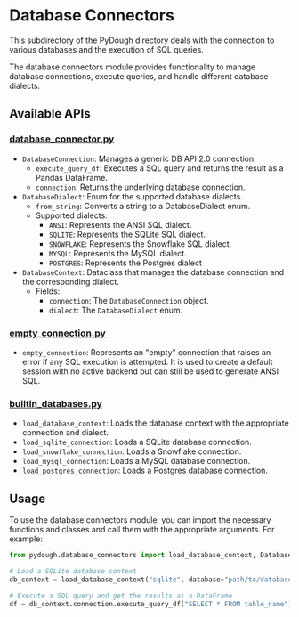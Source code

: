 # Database Connectors

This subdirectory of the PyDough directory deals with the connection to various databases and the execution of SQL queries.

The database connectors module provides functionality to manage database connections, execute queries, and handle different database dialects.

## Available APIs

### [database_connector.py](database_connector.py)

- `DatabaseConnection`: Manages a generic DB API 2.0 connection.
    - `execute_query_df`: Executes a SQL query and returns the result as a Pandas DataFrame.
    - `connection`: Returns the underlying database connection.
- `DatabaseDialect`: Enum for the supported database dialects.
    - `from_string`: Converts a string to a DatabaseDialect enum.
    - Supported dialects:
        - `ANSI`: Represents the ANSI SQL dialect.
        - `SQLITE`: Represents the SQLite SQL dialect.
        - `SNOWFLAKE`: Represents the Snowflake SQL dialect.
        - `MYSQL`: Represents the MySQL dialect.
        - `POSTGRES`: Represents the Postgres dialect
- `DatabaseContext`: Dataclass that manages the database connection and the corresponding dialect.
    - Fields:
        - `connection`: The `DatabaseConnection` object.
        - `dialect`: The `DatabaseDialect` enum.

### [empty_connection.py](empty_connection.py)

- `empty_connection`: Represents an "empty" connection that raises an error if any SQL execution is attempted. It is used to create a default session with no active backend but can still be used to generate ANSI SQL.

### [builtin_databases.py](builtin_databases.py)

- `load_database_context`: Loads the database context with the appropriate connection and dialect.
- `load_sqlite_connection`: Loads a SQLite database connection.
- `load_snowflake_connection`: Loads a Snowflake connection.
- `load_mysql_connection`: Loads a MySQL database connection.
- `load_postgres_connection`: Loads a Postgres database connection.

## Usage

To use the database connectors module, you can import the necessary functions and classes and call them with the appropriate arguments. For example:

```python
from pydough.database_connectors import load_database_context, DatabaseDialect

# Load a SQLite database context
db_context = load_database_context("sqlite", database="path/to/database.db")

# Execute a SQL query and get the results as a DataFrame
df = db_context.connection.execute_query_df("SELECT * FROM table_name")
```